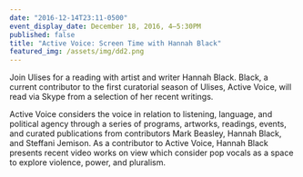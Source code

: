 ```yaml
---
date: "2016-12-14T23:11-0500"
event_display_date: December 18, 2016, 4–5:30PM
published: false
title: "Active Voice: Screen Time with Hannah Black"
featured_img: /assets/img/dd2.png
---
```


Join Ulises for a reading with artist and writer Hannah Black. Black, a current contributor to the first curatorial season of Ulises, Active Voice, will read via Skype from a selection of her recent writings.

Active Voice considers the voice in relation to listening, language, and political agency through a series of programs, artworks, readings, events, and curated publications from contributors Mark Beasley, Hannah Black, and Steffani Jemison. As a contributor to Active Voice, Hannah Black presents recent video works on view which consider pop vocals as a space to explore violence, power, and pluralism.
